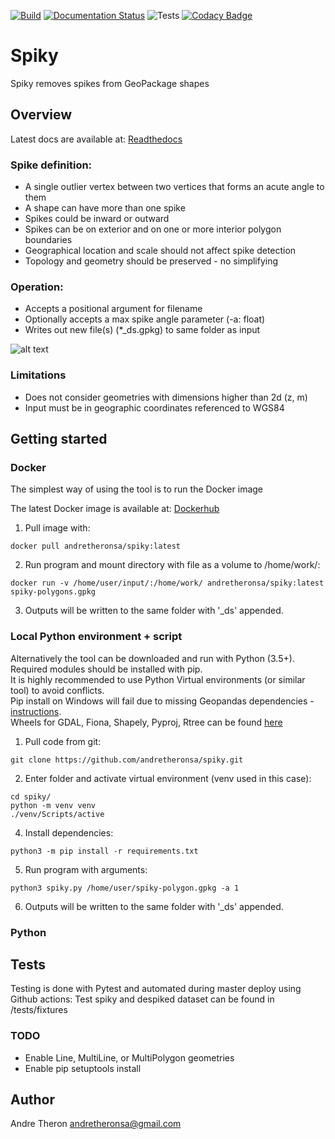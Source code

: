 [![Build](https://images.microbadger.com/badges/version/andretheronsa/spiky.svg)](https://microbadger.com/images/andretheronsa/spiky)
[![Documentation Status](https://readthedocs.org/projects/spiky/badge/?version=latest)](https://spiky.readthedocs.io/en/latest/?badge=latest)
![Tests](https://github.com/andretheronsa/spiky/workflows/Python%20package/badge.svg)
[![Codacy Badge](https://api.codacy.com/project/badge/Grade/689f88a473764cd888550434c908644a)](https://app.codacy.com/manual/andretheronsa/spiky?utm_source=github.com&utm_medium=referral&utm_content=andretheronsa/spiky&utm_campaign=Badge_Grade_Dashboard)

# Spiky

Spiky removes spikes from GeoPackage shapes

## Overview

Latest docs are available at: [Readthedocs](https://spiky.readthedocs.io/en/latest/?)

### Spike definition:
* A single outlier vertex between two vertices that forms an acute angle to them
* A shape can have more than one spike
* Spikes could be inward or outward
* Spikes can be on exterior and on one or more interior polygon boundaries
* Geographical location and scale should not affect spike detection
* Topology and geometry should be preserved - no simplifying

### Operation:
* Accepts a positional argument for filename
* Optionally accepts a max spike angle parameter (-a: float)  
* Writes out new file(s) (*_ds.gpkg) to same folder as input

![alt text](Isolated.png "Title")

### Limitations
* Does not consider geometries with dimensions higher than 2d (z, m)
* Input must be in geographic coordinates referenced to WGS84

## Getting started

### Docker

The simplest way of using the tool is to run the Docker image

The latest Docker image is available at: [Dockerhub](https://hub.docker.com/repository/docker/andretheronsa/spiky)

1. Pull image with:
```shell
docker pull andretheronsa/spiky:latest
```
2. Run program and mount directory with file as a volume to /home/work/:  
```shell
docker run -v /home/user/input/:/home/work/ andretheronsa/spiky:latest spiky-polygons.gpkg
```
3. Outputs will be written to the same folder with '_ds' appended. 

### Local Python environment + script

Alternatively the tool can be downloaded and run with Python (3.5+).  
Required modules should be installed with pip.  
It is highly recommended to use Python Virtual environments (or similar tool) to avoid conflicts.  
Pip install on Windows will fail due to missing Geopandas dependencies - [instructions](https://geopandas.org/install.html).  
Wheels for GDAL, Fiona, Shapely, Pyproj, Rtree can be found [here](https://www.lfd.uci.edu/~gohlke/pythonlibs/)

1. Pull code from git:
```shell
git clone https://github.com/andretheronsa/spiky.git
```
2. Enter folder and activate virtual environment (venv used in this case):
```shell
cd spiky/
python -m venv venv
./venv/Scripts/active

```
4. Install dependencies:
```shell
python3 -m pip install -r requirements.txt
```
5. Run program with arguments:
```shell
python3 spiky.py /home/user/spiky-polygon.gpkg -a 1
```
6. Outputs will be written to the same folder with '_ds' appended.

### Python 

## Tests

Testing is done with Pytest and automated during master deploy using Github actions:
Test spiky and despiked dataset can be found in /tests/fixtures

### TODO

* Enable Line, MultiLine, or MultiPolygon geometries
* Enable pip setuptools install

## Author

Andre Theron
andretheronsa@gmail.com
